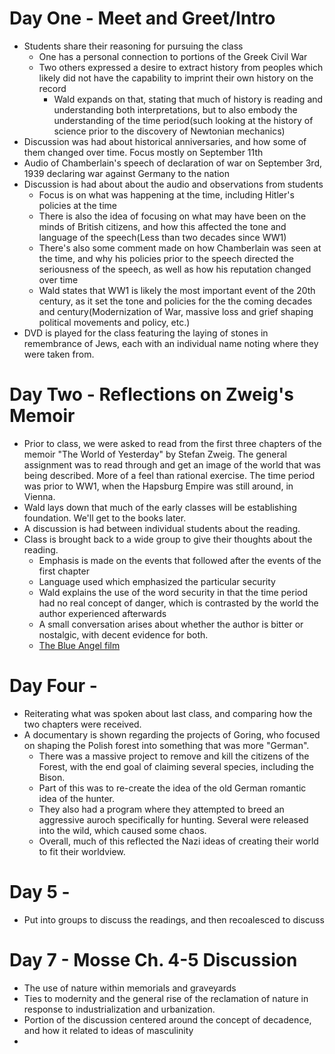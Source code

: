 # Day One - Meet and Greet/Intro
- Students share their reasoning for pursuing the class
	- One has a personal connection to portions of the Greek Civil War
	- Two others expressed a desire to extract history from peoples which likely did not have the capability to imprint their own history on the record
		- Wald expands on that, stating that much of history is reading and understanding both interpretations, but to also embody the understanding of the time period(such looking at the history of science prior to the discovery of Newtonian mechanics)
- Discussion was had about historical anniversaries, and how some of them changed over time. Focus mostly on September 11th
- Audio of Chamberlain's speech of declaration of war on September 3rd, 1939 declaring war against Germany to the nation
- Discussion is had about about the audio and observations from students
	- Focus is on what was happening at the time, including Hitler's policies at the time
	- There is also the idea of focusing on what may have been on the minds of British citizens, and how this affected the tone and language of the speech(Less than two decades since WW1)
	- There's also some comment made on how Chamberlain was seen at the time, and why his policies prior to the speech directed the seriousness of the speech, as well as how his reputation changed over time
	- Wald states that WW1 is likely the most important event of the 20th century, as it set the tone and policies for the the coming decades and century(Modernization of War, massive loss and grief shaping political movements and policy, etc.)
- DVD is played for the class featuring the laying of stones in remembrance of Jews, each with an individual name noting where they were taken from.
# Day Two - Reflections on Zweig's Memoir
- Prior to class, we were asked to read from the first three chapters of the memoir "The World of Yesterday" by Stefan Zweig. The general assignment was to read through and get an image of the world that was being described. More of a feel than rational exercise. The time period was prior to WW1, when the Hapsburg Empire was still around, in Vienna.
- Wald lays down that much of the early classes will be establishing foundation. We'll get to the books later.
- A discussion is had between individual students about the reading.
- Class is brought back to a wide group to give their thoughts about the reading.
	- Emphasis is made on the events that followed after the events of the first chapter
	- Language used which emphasized the particular security
	- Wald explains the use of the word security in that the time period had no real concept of danger, which is contrasted by the world the author experienced afterwards
	- A small conversation arises about whether the author is bitter or nostalgic, with decent evidence for both.
	- [The Blue Angel film](https://www.imdb.com/title/tt0020697/)
# Day Four -
- Reiterating what was spoken about last class, and comparing how the two chapters were received.
- A documentary is shown regarding the projects of Goring, who focused on shaping the Polish forest into something that was more "German".
	- There was a massive project to remove and kill the citizens of the  Forest, with the end goal of claiming several species, including the Bison.
	- Part of this was to re-create the idea of the old German romantic idea of the hunter.
	- They also had a program where they attempted to breed an aggressive auroch specifically for hunting. Several were released into the wild, which caused some chaos.
	- Overall, much of this reflected the Nazi ideas of creating their world to fit their worldview.
# Day 5 - 
- Put into groups to discuss the readings, and then recoalesced to discuss
# Day 7 - Mosse Ch. 4-5 Discussion
- The use of nature within memorials and graveyards
- Ties to modernity and the general rise of the reclamation of nature in response to industrialization and urbanization.
- Portion of the discussion centered around the concept of decadence, and how it related to ideas of masculinity
- 